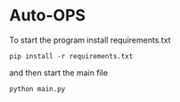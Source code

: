# Auto-OPS

To start the program install requirements.txt 

`pip install -r requirements.txt`

and then start the main file 

`python main.py`
